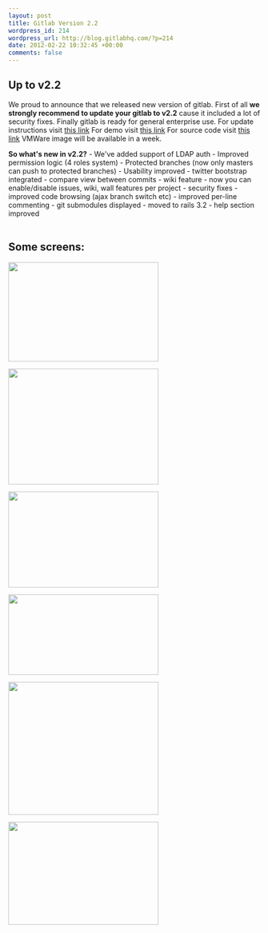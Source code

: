 ```yaml
--- 
layout: post
title: Gitlab Version 2.2
wordpress_id: 214
wordpress_url: http://blog.gitlabhq.com/?p=214
date: 2012-02-22 10:32:45 +00:00
comments: false
---
```

<h2>Up to v2.2</h2>

<p>
We proud to announce that we released new version of gitlab.
First of all <strong>we strongly recommend to update your gitlab to v2.2</strong> cause it included a lot of security fixes.
Finally gitlab is ready for general enterprise use.
For update instructions visit <a href="https://github.com/gitlabhq/gitlabhq/wiki/From-2.1-to-2.2">this link</a>
For demo visit <a href="http://gitlabhq.com/demo.html">this link</a>
For source code visit <a href="https://github.com/gitlabhq/gitlabhq">this link</a>
VMWare image will be available in a week. 
</p>
<div>
<strong>So what's new in v2.2?</strong>
- We've added support of LDAP auth
- Improved permission logic (4 roles system)
- Protected branches (now only masters can push to protected branches)
- Usability improved
- twitter bootstrap integrated
- compare view between commits
- wiki feature
- now you can enable/disable issues, wiki, wall features per project
- security fixes
- improved code browsing (ajax branch switch etc)
- improved per-line commenting
- git submodules displayed
- moved to rails 3.2
- help section improved
</div>

<br/>
<h2>Some screens:</h2>

<div style="width: 100%;float: left;">
<a href="http://blog.gitlabhq.com/wp-content/uploads/2012/02/GitLab-HQ_cl2_2_2.png"><img src="http://blog.gitlabhq.com/wp-content/uploads/2012/02/GitLab-HQ_cl2_2_2-300x199.png" alt="" title="GitLab HQ_cl2_2_2" width="300" height="199" class="alignleft size-medium wp-image-217" /></a>

<a href="http://blog.gitlabhq.com/wp-content/uploads/2012/02/GitLab-HQ_mrl_2_2.png"><img src="http://blog.gitlabhq.com/wp-content/uploads/2012/02/GitLab-HQ_mrl_2_2-300x232.png" alt="" title="GitLab HQ_mrl_2_2" width="300" height="232" class="alignleft size-medium wp-image-234" /></a>

<a href="http://blog.gitlabhq.com/wp-content/uploads/2012/02/GitLab-HQ_mr_2_2.png"><img src="http://blog.gitlabhq.com/wp-content/uploads/2012/02/GitLab-HQ_mr_2_2-300x192.png" alt="" title="GitLab HQ_mr_2_2" width="300" height="192" class="alignleft size-medium wp-image-235" /></a>

<a href="http://blog.gitlabhq.com/wp-content/uploads/2012/02/GitLab-HQ_fl_2_2.png"><img src="http://blog.gitlabhq.com/wp-content/uploads/2012/02/GitLab-HQ_fl_2_2-300x161.png" alt="" title="GitLab HQ_fl_2_2" width="300" height="161" class="alignleft size-medium wp-image-236" /></a>

<a href="http://blog.gitlabhq.com/wp-content/uploads/2012/02/GitLab-HQ_pv_2_2.png"><img src="http://blog.gitlabhq.com/wp-content/uploads/2012/02/GitLab-HQ_pv_2_2-300x266.png" alt="" title="GitLab HQ_pv_2_2" width="300" height="266" class="alignleft size-medium wp-image-237" /></a>

<a href="http://blog.gitlabhq.com/wp-content/uploads/2012/02/GitLab-HQ_lc_2_2.png"><img src="http://blog.gitlabhq.com/wp-content/uploads/2012/02/GitLab-HQ_lc_2_2-300x206.png" alt="" title="GitLab HQ_lc_2_2" width="300" height="206" class="alignleft size-medium wp-image-240" /></a>
</div>
